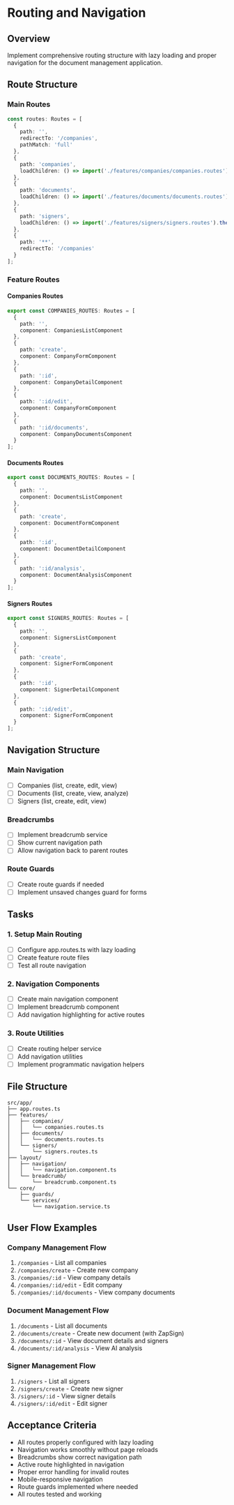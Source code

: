 # Routing and Navigation

## Overview
Implement comprehensive routing structure with lazy loading and proper navigation for the document management application.

## Route Structure

### Main Routes
```typescript
const routes: Routes = [
  {
    path: '',
    redirectTo: '/companies',
    pathMatch: 'full'
  },
  {
    path: 'companies',
    loadChildren: () => import('./features/companies/companies.routes').then(m => m.COMPANIES_ROUTES)
  },
  {
    path: 'documents',
    loadChildren: () => import('./features/documents/documents.routes').then(m => m.DOCUMENTS_ROUTES)
  },
  {
    path: 'signers',
    loadChildren: () => import('./features/signers/signers.routes').then(m => m.SIGNERS_ROUTES)
  },
  {
    path: '**',
    redirectTo: '/companies'
  }
];
```

### Feature Routes

#### Companies Routes
```typescript
export const COMPANIES_ROUTES: Routes = [
  {
    path: '',
    component: CompaniesListComponent
  },
  {
    path: 'create',
    component: CompanyFormComponent
  },
  {
    path: ':id',
    component: CompanyDetailComponent
  },
  {
    path: ':id/edit',
    component: CompanyFormComponent
  },
  {
    path: ':id/documents',
    component: CompanyDocumentsComponent
  }
];
```

#### Documents Routes
```typescript
export const DOCUMENTS_ROUTES: Routes = [
  {
    path: '',
    component: DocumentsListComponent
  },
  {
    path: 'create',
    component: DocumentFormComponent
  },
  {
    path: ':id',
    component: DocumentDetailComponent
  },
  {
    path: ':id/analysis',
    component: DocumentAnalysisComponent
  }
];
```

#### Signers Routes
```typescript
export const SIGNERS_ROUTES: Routes = [
  {
    path: '',
    component: SignersListComponent
  },
  {
    path: 'create',
    component: SignerFormComponent
  },
  {
    path: ':id',
    component: SignerDetailComponent
  },
  {
    path: ':id/edit',
    component: SignerFormComponent
  }
];
```

## Navigation Structure

### Main Navigation
- [ ] Companies (list, create, edit, view)
- [ ] Documents (list, create, view, analyze)
- [ ] Signers (list, create, edit, view)

### Breadcrumbs
- [ ] Implement breadcrumb service
- [ ] Show current navigation path
- [ ] Allow navigation back to parent routes

### Route Guards
- [ ] Create route guards if needed
- [ ] Implement unsaved changes guard for forms

## Tasks

### 1. Setup Main Routing
- [ ] Configure app.routes.ts with lazy loading
- [ ] Create feature route files
- [ ] Test all route navigation

### 2. Navigation Components
- [ ] Create main navigation component
- [ ] Implement breadcrumb component
- [ ] Add navigation highlighting for active routes

### 3. Route Utilities
- [ ] Create routing helper service
- [ ] Add navigation utilities
- [ ] Implement programmatic navigation helpers

## File Structure
```
src/app/
├── app.routes.ts
├── features/
│   ├── companies/
│   │   └── companies.routes.ts
│   ├── documents/
│   │   └── documents.routes.ts
│   └── signers/
│       └── signers.routes.ts
├── layout/
│   ├── navigation/
│   │   └── navigation.component.ts
│   └── breadcrumb/
│       └── breadcrumb.component.ts
└── core/
    ├── guards/
    └── services/
        └── navigation.service.ts
```

## User Flow Examples

### Company Management Flow
1. `/companies` - List all companies
2. `/companies/create` - Create new company
3. `/companies/:id` - View company details
4. `/companies/:id/edit` - Edit company
5. `/companies/:id/documents` - View company documents

### Document Management Flow
1. `/documents` - List all documents
2. `/documents/create` - Create new document (with ZapSign)
3. `/documents/:id` - View document details and signers
4. `/documents/:id/analysis` - View AI analysis

### Signer Management Flow
1. `/signers` - List all signers
2. `/signers/create` - Create new signer
3. `/signers/:id` - View signer details
4. `/signers/:id/edit` - Edit signer

## Acceptance Criteria
- All routes properly configured with lazy loading
- Navigation works smoothly without page reloads
- Breadcrumbs show correct navigation path
- Active route highlighted in navigation
- Proper error handling for invalid routes
- Mobile-responsive navigation
- Route guards implemented where needed
- All routes tested and working